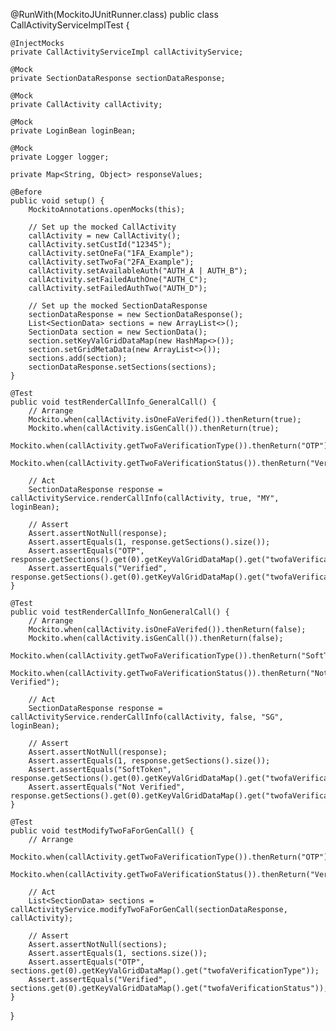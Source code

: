 @RunWith(MockitoJUnitRunner.class)
public class CallActivityServiceImplTest {

    @InjectMocks
    private CallActivityServiceImpl callActivityService;

    @Mock
    private SectionDataResponse sectionDataResponse;

    @Mock
    private CallActivity callActivity;

    @Mock
    private LoginBean loginBean;

    @Mock
    private Logger logger;

    private Map<String, Object> responseValues;

    @Before
    public void setup() {
        MockitoAnnotations.openMocks(this);

        // Set up the mocked CallActivity
        callActivity = new CallActivity();
        callActivity.setCustId("12345");
        callActivity.setOneFa("1FA_Example");
        callActivity.setTwoFa("2FA_Example");
        callActivity.setAvailableAuth("AUTH_A | AUTH_B");
        callActivity.setFailedAuthOne("AUTH_C");
        callActivity.setFailedAuthTwo("AUTH_D");

        // Set up the mocked SectionDataResponse
        sectionDataResponse = new SectionDataResponse();
        List<SectionData> sections = new ArrayList<>();
        SectionData section = new SectionData();
        section.setKeyValGridDataMap(new HashMap<>());
        section.setGridMetaData(new ArrayList<>());
        sections.add(section);
        sectionDataResponse.setSections(sections);
    }

    @Test
    public void testRenderCallInfo_GeneralCall() {
        // Arrange
        Mockito.when(callActivity.isOneFaVerifed()).thenReturn(true);
        Mockito.when(callActivity.isGenCall()).thenReturn(true);
        Mockito.when(callActivity.getTwoFaVerificationType()).thenReturn("OTP");
        Mockito.when(callActivity.getTwoFaVerificationStatus()).thenReturn("Verified");

        // Act
        SectionDataResponse response = callActivityService.renderCallInfo(callActivity, true, "MY", loginBean);

        // Assert
        Assert.assertNotNull(response);
        Assert.assertEquals(1, response.getSections().size());
        Assert.assertEquals("OTP", response.getSections().get(0).getKeyValGridDataMap().get("twofaVerificationType"));
        Assert.assertEquals("Verified", response.getSections().get(0).getKeyValGridDataMap().get("twofaVerificationStatus"));
    }

    @Test
    public void testRenderCallInfo_NonGeneralCall() {
        // Arrange
        Mockito.when(callActivity.isOneFaVerifed()).thenReturn(false);
        Mockito.when(callActivity.isGenCall()).thenReturn(false);
        Mockito.when(callActivity.getTwoFaVerificationType()).thenReturn("SoftToken");
        Mockito.when(callActivity.getTwoFaVerificationStatus()).thenReturn("Not Verified");

        // Act
        SectionDataResponse response = callActivityService.renderCallInfo(callActivity, false, "SG", loginBean);

        // Assert
        Assert.assertNotNull(response);
        Assert.assertEquals(1, response.getSections().size());
        Assert.assertEquals("SoftToken", response.getSections().get(0).getKeyValGridDataMap().get("twofaVerificationType"));
        Assert.assertEquals("Not Verified", response.getSections().get(0).getKeyValGridDataMap().get("twofaVerificationStatus"));
    }

    @Test
    public void testModifyTwoFaForGenCall() {
        // Arrange
        Mockito.when(callActivity.getTwoFaVerificationType()).thenReturn("OTP");
        Mockito.when(callActivity.getTwoFaVerificationStatus()).thenReturn("Verified");

        // Act
        List<SectionData> sections = callActivityService.modifyTwoFaForGenCall(sectionDataResponse, callActivity);

        // Assert
        Assert.assertNotNull(sections);
        Assert.assertEquals(1, sections.size());
        Assert.assertEquals("OTP", sections.get(0).getKeyValGridDataMap().get("twofaVerificationType"));
        Assert.assertEquals("Verified", sections.get(0).getKeyValGridDataMap().get("twofaVerificationStatus"));
    }
}
